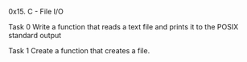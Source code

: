 0x15. C - File I/O

Task 0 Write a function that reads a text file and prints it to the POSIX standard output

Task 1 Create a function that creates a file.


